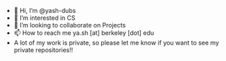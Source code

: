 - 👋 Hi, I’m @yash-dubs
- 👀 I’m interested in CS
- 💞️ I’m looking to collaborate on Projects
- 📫 How to reach me ya.sh [at] berkeley [dot] edu
- A lot of my work is private, so please let me know if you want to see my private repositories!!

<!---
yash-dubs/yash-dubs is a ✨ special ✨ repository because its `README.md` (this file) appears on your GitHub profile.
You can click the Preview link to take a look at your changes.
--->
